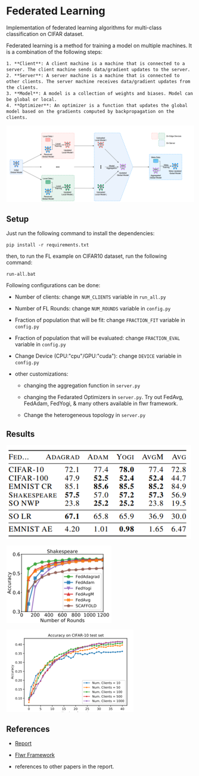 # Federated Learning

Implementation of federated learning algorithms for multi-class classification on CIFAR dataset.

Federated learning is a method for training a model on multiple machines. It is a combination of the following steps:

    1. **Client**: A client machine is a machine that is connected to a server. The client machine sends data/gradient updates to the server.
    2. **Server**: A server machine is a machine that is connected to other clients. The server machine receives data/gradient updates from the clients.
    3. **Model**: A model is a collection of weights and biases. Model can be global or local.
    4. **Optimizer**: An optimizer is a function that updates the global model based on the gradients computed by backpropagation on the clients.

![Fedarated learning workflow](img/fl_workflow.png)

## Setup

Just run the following command to install the dependencies:

```shell
pip install -r requirements.txt
```

then, to run the FL example on CIFAR10 dataset, run the following command:

```shell
run-all.bat
```

Following configurations can be done:

- Number of clients: change `NUM_CLIENTS` variable in `run_all.py`

- Number of FL Rounds: change `NUM_ROUNDS` variable in `config.py`

- Fraction of population that will be fit: change `FRACTION_FIT` variable in `config.py`

- Fraction of population that will be evaluated: change `FRACTION_EVAL` variable in `config.py`

- Change Device (CPU:"cpu"/GPU:"cuda"): change `DEVICE` variable in `config.py`

- other customizations:
  - changing the aggregation function in `server.py`

  - changing the Fedarated Optimizers in `server.py`. Try out FedAvg, FedAdam, FedYogi, & many others available in flwr framework.

  - Change the heterogeneous topology in `server.py`

## Results

![Accuracy on CIFAR10 task](img/result-acc.png)

![line chart of different optimizers during training](img/result-opt.png)

![line chart of accuracy on CIFAR10 task during training with variable number of clients](img/result-num-clients.png)


## References

- [Report](https://drive.google.com/file/d/1Lz_xJSLXL4bYeplntQCEpitRdVdCAP77/view?usp=sharing)

- [Flwr Framework](https://flower.dev/)

- references to other papers in the report.